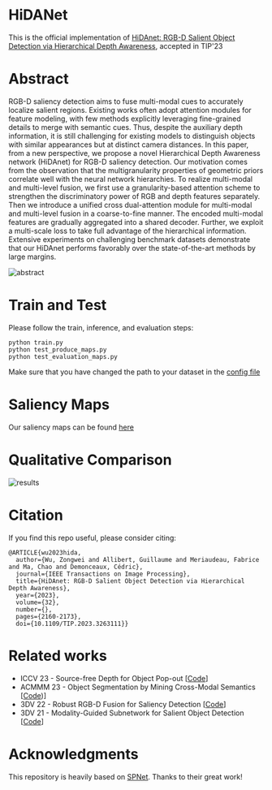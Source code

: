 # HiDANet

This is the official implementation of [HiDAnet: RGB-D Salient Object Detection via Hierarchical Depth Awareness](https://arxiv.org/pdf/2301.07405.pdf), accepted in TIP'23

# Abstract

RGB-D saliency detection aims to fuse multi-modal cues to accurately localize salient regions. Existing works often adopt attention modules for feature modeling, with few methods explicitly leveraging fine-grained details to merge with semantic cues. Thus, despite the auxiliary depth information, it is still challenging for existing models to distinguish objects with similar appearances but at distinct camera distances. In this paper, from a new perspective, we propose a novel Hierarchical Depth Awareness network (HiDAnet) for RGB-D saliency detection. Our motivation comes from the observation that the multigranularity properties of geometric priors correlate well with the neural network hierarchies. To realize multi-modal and multi-level fusion, we first use a granularity-based attention scheme to strengthen the discriminatory power of RGB and depth features separately. Then we introduce a unified cross dual-attention module for multi-modal and multi-level fusion in a coarse-to-fine manner. The encoded multi-modal features are gradually aggregated into a shared decoder. Further, we exploit a multi-scale loss to take full advantage of the hierarchical information. Extensive experiments on challenging benchmark datasets demonstrate that our HiDAnet performs favorably over the state-of-the-art methods by large margins.

![abstract](https://github.com/Zongwei97/HIDANet/blob/main/Imgs/hidanet.png)

# Train and Test

Please follow the train, inference, and evaluation steps:

```
python train.py
python test_produce_maps.py
python test_evaluation_maps.py
```

Make sure that you have changed the path to your dataset in the [config file](https://github.com/Zongwei97/HIDANet/blob/main/Code/utils/options.py)

# Saliency Maps

Our saliency maps can be found [here](https://drive.google.com/file/d/1G6PAEu3_LxgSAmjsu_KgqnuJS7tYaFYO/view?usp=sharing)


# Qualitative Comparison

![results](https://github.com/Zongwei97/HIDANet/blob/main/Imgs/hidaresult.png)

# Citation

If you find this repo useful, please consider citing:
```
@ARTICLE{wu2023hida,
  author={Wu, Zongwei and Allibert, Guillaume and Meriaudeau, Fabrice and Ma, Chao and Demonceaux, Cédric},
  journal={IEEE Transactions on Image Processing}, 
  title={HiDAnet: RGB-D Salient Object Detection via Hierarchical Depth Awareness}, 
  year={2023},
  volume={32},
  number={},
  pages={2160-2173},
  doi={10.1109/TIP.2023.3263111}}
```


# Related works
- ICCV 23 - Source-free Depth for Object Pop-out [[Code]( https://github.com/Zongwei97/PopNet)]
- ACMMM 23 - Object Segmentation by Mining Cross-Modal Semantics [[Code](https://github.com/Zongwei97/XMSNet))]
- 3DV 22 - Robust RGB-D Fusion for Saliency Detection [[Code](https://github.com/Zongwei97/RFnet)]
- 3DV 21 - Modality-Guided Subnetwork for Salient Object Detection [[Code](https://github.com/Zongwei97/MGSnet)]

# Acknowledgments
This repository is heavily based on [SPNet](https://github.com/taozh2017/SPNet). Thanks to their great work!
